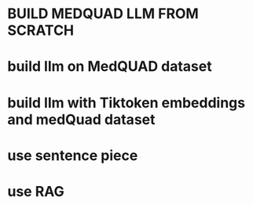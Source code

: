 # BUILD MEDQUAD LLM FROM SCRATCH

# build llm on MedQUAD dataset

# build llm with Tiktoken embeddings and medQuad dataset


# use sentence piece


# use RAG